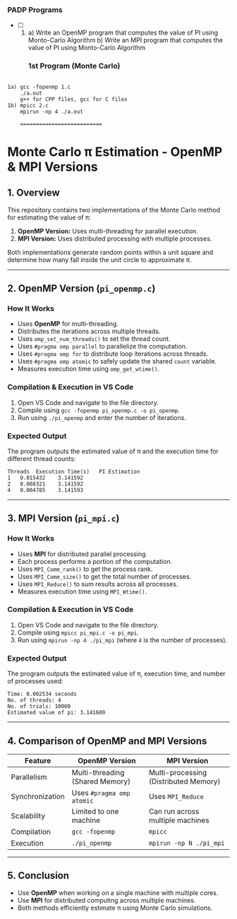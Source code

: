 ### PADP Programs

- [ ] 1. a) Write an OpenMP program that computes the value of PI using Monto-Carlo Algorithm
     b) Write an MPI program that computes the value of PI using Monto-Carlo Algorithm
     ### 1st Program (Monte Carlo)

```----------------------------------

1a) gcc -fopenmp 1.c
    ./a.out
    g++ for CPP files, gcc for C files
1b) mpicc 2.c
    mpirun -np 4 ./a.out

    ==========================
```

# Monte Carlo π Estimation - OpenMP & MPI Versions

## **1. Overview**

This repository contains two implementations of the Monte Carlo method for estimating the value of π:

1. **OpenMP Version:** Uses multi-threading for parallel execution.
2. **MPI Version:** Uses distributed processing with multiple processes.

Both implementations generate random points within a unit square and determine how many fall inside the unit circle to approximate π.

---

## **2. OpenMP Version (`pi_openmp.c`)**

### **How It Works**

- Uses **OpenMP** for multi-threading.
- Distributes the iterations across multiple threads.
- Uses `omp_set_num_threads()` to set the thread count.
- Uses `#pragma omp parallel` to parallelize the computation.
- Uses `#pragma omp for` to distribute loop iterations across threads.
- Uses `#pragma omp atomic` to safely update the shared `count` variable.
- Measures execution time using `omp_get_wtime()`.

### **Compilation & Execution in VS Code**

1. Open VS Code and navigate to the file directory.
2. Compile using `gcc -fopenmp pi_openmp.c -o pi_openmp`.
3. Run using `./pi_openmp` and enter the number of iterations.

### **Expected Output**

The program outputs the estimated value of π and the execution time for different thread counts:

```
Threads	 Execution Time(s)	 PI Estimation
1	0.015432	3.141592
2	0.008321	3.141592
4	0.004785	3.141593
```

---

## **3. MPI Version (`pi_mpi.c`)**

### **How It Works**

- Uses **MPI** for distributed parallel processing.
- Each process performs a portion of the computation.
- Uses `MPI_Comm_rank()` to get the process rank.
- Uses `MPI_Comm_size()` to get the total number of processes.
- Uses `MPI_Reduce()` to sum results across all processes.
- Measures execution time using `MPI_Wtime()`.

### **Compilation & Execution in VS Code**

1. Open VS Code and navigate to the file directory.
2. Compile using `mpicc pi_mpi.c -o pi_mpi`.
3. Run using `mpirun -np 4 ./pi_mpi` (where `4` is the number of processes).

### **Expected Output**

The program outputs the estimated value of π, execution time, and number of processes used:

```
Time: 0.002534 seconds
No. of threads: 4
No. of trials: 10000
Estimated value of pi: 3.141600
```

---

## **4. Comparison of OpenMP and MPI Versions**

| Feature         | OpenMP Version                  | MPI Version                           |
| --------------- | ------------------------------- | ------------------------------------- |
| Parallelism     | Multi-threading (Shared Memory) | Multi-processing (Distributed Memory) |
| Synchronization | Uses `#pragma omp atomic`       | Uses `MPI_Reduce`                     |
| Scalability     | Limited to one machine          | Can run across multiple machines      |
| Compilation     | `gcc -fopenmp`                  | `mpicc`                               |
| Execution       | `./pi_openmp`                   | `mpirun -np N ./pi_mpi`               |

---

## **5. Conclusion**

- Use **OpenMP** when working on a single machine with multiple cores.
- Use **MPI** for distributed computing across multiple machines.
- Both methods efficiently estimate π using Monte Carlo simulations.

